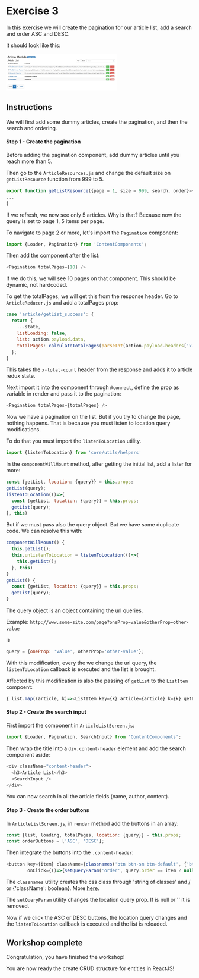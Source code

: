 # Exercise 3

In this exercise we will create the pagination for our article list, add a search and order ASC and DESC.

It should look like this:

[<img src="screenshot.jpg" width="300" height="100" />](screenshot-view.jpg)

## Instructions

We will first add some dummy articles, create the pagination, and then the search and ordering.

#### Step 1 - Create the pagination

Before adding the pagination component, add dummy articles until you reach more than 5.

Then go to the `ArticleResources.js` and change the default size on `getListResource` function from 999 to 5.

```js
export function getListResource({page = 1, size = 999, search, order}={}) {
...
}
```

If we refresh, we now see only 5 articles. Why is that? Because now the query is set to page 1, 5 items per page.

To navigate to page 2 or more, let's import the `Pagination` component:

```js
import {Loader, Pagination} from 'ContentComponents';
```

Then add the component after the list:

```js
<Pagination totalPages={10} />
```

If we do this, we will see 10 pages on that component. This should be dynamic, not hardcoded.

To get the totalPages, we will get this from the response header. Go to `ArticleReducer.js` and add a totalPages prop:

```js
case 'article/getList_success': {
  return {
    ...state,
    listLoading: false,
    list: action.payload.data,
    totalPages: calculateTotalPages(parseInt(action.payload.headers['x-total-count']), 5)
  };
}
```

This takes the `x-total-count` header from the response and adds it to article redux state.

Next import it into the component through `@connect`, define the prop as variable in render and pass it to the pagination:

```js
<Pagination totalPages={totalPages} />
```

Now we have a pagination on the list. But if you try to change the page, nothing happens. That is because you must listen to location query modifications.

To do that you must import the `listenToLocation` utility.

```js
import {listenToLocation} from 'core/utils/helpers'
```

In the `componentWillMount` method, after getting the initial list, add a lister for more:

```js
const {getList, location: {query}} = this.props;
getList(query);
listenToLocation(()=>{
  const {getList, location: {query}} = this.props;
  getList(query);
}, this)
```

But if we must pass also the query object. But we have some duplicate code. We can resolve this with:

```js
componentWillMount() {
  this.getList();
  this.unlistenToLocation = listenToLocation(()=>{
    this.getList();
  }, this)
}
getList() {
  const {getList, location: {query}} = this.props;
  getList(query);
}
```

The query object is an object containing the url queries.

Example: `http://www.some-site.com/page?oneProp=value&otherProp=other-value`

is

```js
query = {oneProp: 'value', otherProp='other-value'};
```

With this modification, every the we change the url query, the `listenToLocation` callback is executed and the list is brought.

Affected by this modification is also the passing of `getList` to the `ListItem` compoent:

```js
{ list.map((article, k)=><ListItem key={k} article={article} k={k} getList={this.getList.bind(this)} />) }
```

#### Step 2 - Create the search input

First import the component in `ArticleListScreen.js`:

```js
import {Loader, Pagination, SearchInput} from 'ContentComponents';
```

Then wrap the title into a `div.content-header` element and add the search component aside:

```js
<div className="content-header">
  <h3>Article List</h3>
  <SearchInput />
</div>
```

You can now search in all the article fields (name, author, content).

#### Step 3 - Create the order buttons

In `ArticleListScreen.js`, in `render` method add the buttons in an array:

```js
const {list, loading, totalPages, location: {query}} = this.props;
const orderButtons = ['ASC', 'DESC'];
```

Then integrate the buttons into the `.content-header`:

```js
<button key={item} className={classnames('btn btn-sm btn-default', {'btn-primary': query.order==item})}
        onClick={()=>{setQueryParam('order', query.order == item ? null : item)}}>{item}</button>
```

The `classnames` utility creates the css class through 'string of classes' and / or {'className': boolean}. More [here](https://github.com/JedWatson/classnames).

The `setQueryParam` utility changes the location query prop. If is null or '' it is removed.

Now if we click the ASC or DESC buttons, the location query changes and the `listenToLocation` callback is executed and the list is reloaded.

## Workshop complete

Congratulation, you have finished the workshop!

You are now ready the create CRUD structure for entities in ReactJS!
